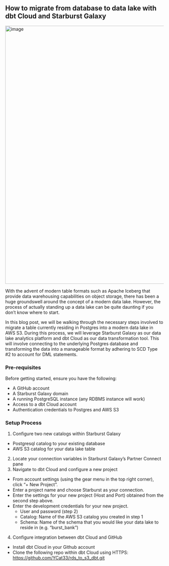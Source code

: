 
## How to migrate from database to data lake with dbt Cloud and Starburst Galaxy

<img width="817" alt="image" src="https://github.com/YCat33/rds_to_s3_dbt/assets/115039992/719e0472-9b8f-4751-ba22-9f272b815651">


With the advent of modern table formats such as Apache Iceberg that provide data warehousing capabilities on object storage, there has been a huge groundswell around the concept of a modern data lake. However, the process of actually standing up a data lake can be quite daunting if you don’t know where to start. 

In this blog post, we will be walking through the necessary steps involved to migrate a table currently residing in Postgres into a modern data lake in AWS S3. During this process, we will leverage Starburst Galaxy as our data lake analytics platform and dbt Cloud as our data transformation tool. This will involve connecting to the underlying Postgres database and transforming the data into a manageable format by adhering to SCD Type #2 to account for DML statements. 

### Pre-requisites

Before getting started, ensure you have the following:

- A GitHub account
- A Starburst Galaxy domain
- A running PostgreSQL instance (any RDBMS instance will work)
- Access to a dbt Cloud account 
- Authentication credentials to Postgres and AWS S3

### Setup Process

1. Configure two new catalogs within Starburst Galaxy
  - Postgresql catalog to your existing database
  - AWS S3 catalog for your data lake table
2. Locate your connection variables in Starburst Galaxy’s Partner Connect pane
3. Navigate to dbt Cloud and configure a new project
  - From account settings (using the gear menu in the top right corner), click “+ New Project”.
  - Enter a project name and choose Starburst as your connection.
  - Enter the settings for your new project (Host and Port) obtained from the second step above.
  - Enter the development credentials for your new project.
      - User and password (step 2)
      - Catalog: Name of the AWS S3 catalog you created in step 1
      - Schema: Name of the schema that you would like your data lake to reside in (e.g. “burst_bank”)
4. Configure integration between dbt Cloud and GitHub
  - Install dbt Cloud in your Github account
  - Clone the following repo within dbt Cloud using HTTPS: https://github.com/YCat33/rds_to_s3_dbt.git
